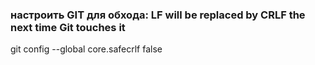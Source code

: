 ### настроить GIT для обхода: LF will be replaced by CRLF the next time Git touches it
git config --global core.safecrlf false 

